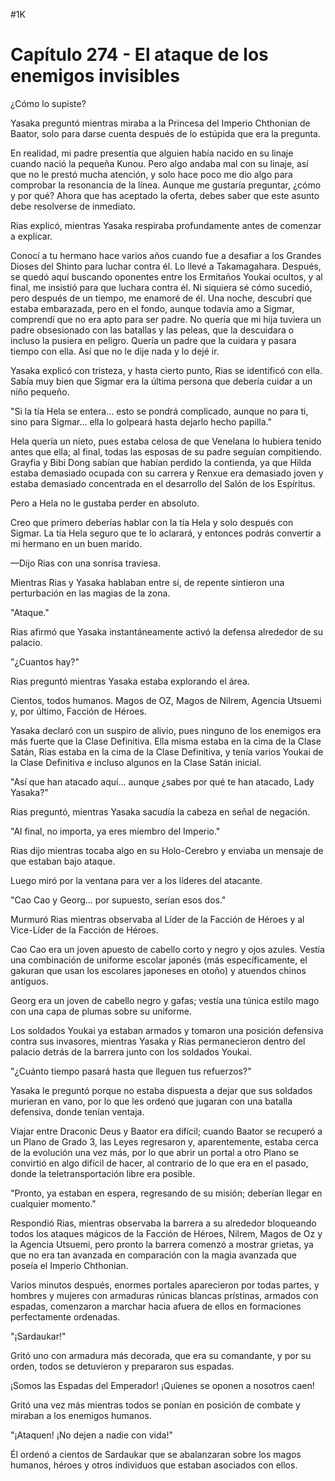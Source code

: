 
#1K 

# Capítulo 274 - El ataque de los enemigos invisibles


¿Cómo lo supiste?

Yasaka preguntó mientras miraba a la Princesa del Imperio Chthonian de Baator, solo para darse cuenta después de lo estúpida que era la pregunta.

En realidad, mi padre presentía que alguien había nacido en su linaje cuando nació la pequeña Kunou. Pero algo andaba mal con su linaje, así que no le prestó mucha atención, y solo hace poco me dio algo para comprobar la resonancia de la línea. Aunque me gustaría preguntar, ¿cómo y por qué? Ahora que has aceptado la oferta, debes saber que este asunto debe resolverse de inmediato.

Rias explicó, mientras Yasaka respiraba profundamente antes de comenzar a explicar.

Conocí a tu hermano hace varios años cuando fue a desafiar a los Grandes Dioses del Shinto para luchar contra él. Lo llevé a Takamagahara. Después, se quedó aquí buscando oponentes entre los Ermitaños Youkai ocultos, y al final, me insistió para que luchara contra él. Ni siquiera sé cómo sucedió, pero después de un tiempo, me enamoré de él. Una noche, descubrí que estaba embarazada, pero en el fondo, aunque todavía amo a Sigmar, comprendí que no era apto para ser padre. No quería que mi hija tuviera un padre obsesionado con las batallas y las peleas, que la descuidara o incluso la pusiera en peligro. Quería un padre que la cuidara y pasara tiempo con ella. Así que no le dije nada y lo dejé ir.

Yasaka explicó con tristeza, y hasta cierto punto, Rias se identificó con ella. Sabía muy bien que Sigmar era la última persona que debería cuidar a un niño pequeño.

"Si la tía Hela se entera... esto se pondrá complicado, aunque no para ti, sino para Sigmar... ella lo golpeará hasta dejarlo hecho papilla."

Hela quería un nieto, pues estaba celosa de que Venelana lo hubiera tenido antes que ella; al final, todas las esposas de su padre seguían compitiendo. Grayfia y Bibi Dong sabían que habían perdido la contienda, ya que Hilda estaba demasiado ocupada con su carrera y Renxue era demasiado joven y estaba demasiado concentrada en el desarrollo del Salón de los Espíritus.

Pero a Hela no le gustaba perder en absoluto.

Creo que primero deberías hablar con la tía Hela y solo después con Sigmar. La tía Hela seguro que te lo aclarará, y entonces podrás convertir a mi hermano en un buen marido.

—Dijo Rias con una sonrisa traviesa.

Mientras Rias y Yasaka hablaban entre sí, de repente sintieron una perturbación en las magias de la zona.

"Ataque."

Rias afirmó que Yasaka instantáneamente activó la defensa alrededor de su palacio.

"¿Cuantos hay?"

Rias preguntó mientras Yasaka estaba explorando el área.

Cientos, todos humanos. Magos de OZ, Magos de Nilrem, Agencia Utsuemi y, por último, Facción de Héroes.

Yasaka declaró con un suspiro de alivio, pues ninguno de los enemigos era más fuerte que la Clase Definitiva. Ella misma estaba en la cima de la Clase Satán, Rias estaba en la cima de la Clase Definitiva, y tenía varios Youkai de la Clase Definitiva e incluso algunos en la Clase Satán inicial.

"Así que han atacado aquí... aunque ¿sabes por qué te han atacado, Lady Yasaka?"

Rias preguntó, mientras Yasaka sacudía la cabeza en señal de negación.

"Al final, no importa, ya eres miembro del Imperio."

Rias dijo mientras tocaba algo en su Holo-Cerebro y enviaba un mensaje de que estaban bajo ataque.

Luego miró por la ventana para ver a los líderes del atacante.

"Cao Cao y Georg... por supuesto, serían esos dos."

Murmuró Rias mientras observaba al Líder de la Facción de Héroes y al Vice-Líder de la Facción de Héroes.

Cao Cao era un joven apuesto de cabello corto y negro y ojos azules. Vestía una combinación de uniforme escolar japonés (más específicamente, el gakuran que usan los escolares japoneses en otoño) y atuendos chinos antiguos.

Georg era un joven de cabello negro y gafas; vestía una túnica estilo mago con una capa de plumas sobre su uniforme.

Los soldados Youkai ya estaban armados y tomaron una posición defensiva contra sus invasores, mientras Yasaka y Rias permanecieron dentro del palacio detrás de la barrera junto con los soldados Youkai.

"¿Cuánto tiempo pasará hasta que lleguen tus refuerzos?"

Yasaka le preguntó porque no estaba dispuesta a dejar que sus soldados murieran en vano, por lo que les ordenó que jugaran con una batalla defensiva, donde tenían ventaja.

Viajar entre Draconic Deus y Baator era difícil; cuando Baator se recuperó a un Plano de Grado 3, las Leyes regresaron y, aparentemente, estaba cerca de la evolución una vez más, por lo que abrir un portal a otro Plano se convirtió en algo difícil de hacer, al contrario de lo que era en el pasado, donde la teletransportación libre era posible.

"Pronto, ya estaban en espera, regresando de su misión; deberían llegar en cualquier momento."

Respondió Rias, mientras observaba la barrera a su alrededor bloqueando todos los ataques mágicos de la Facción de Héroes, Nilrem, Magos de Oz y la Agencia Utsuemi, pero pronto la barrera comenzó a mostrar grietas, ya que no era tan avanzada en comparación con la magia avanzada que poseía el Imperio Chthonian.

Varios minutos después, enormes portales aparecieron por todas partes, y hombres y mujeres con armaduras rúnicas blancas prístinas, armados con espadas, comenzaron a marchar hacia afuera de ellos en formaciones perfectamente ordenadas.

"¡Sardaukar!"

Gritó uno con armadura más decorada, que era su comandante, y por su orden, todos se detuvieron y prepararon sus espadas.

¡Somos las Espadas del Emperador! ¡Quienes se oponen a nosotros caen!

Gritó una vez más mientras todos se ponían en posición de combate y miraban a los enemigos humanos.

"¡Ataquen! ¡No dejen a nadie con vida!"

Él ordenó a cientos de Sardaukar que se abalanzaran sobre los magos humanos, héroes y otros individuos que estaban asociados con ellos.